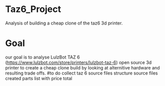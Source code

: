 # Taz6_Project
Analysis of building a cheap clone of the taz6 3d printer. 
# Goal
our goal is to analyse LulzBot TAZ 6 (https://www.lulzbot.com/store/printers/lulzbot-taz-6) open source 3d printer to create a cheap clone build by looking at alternitive hardware and resulting trade offs.
#to do
    collect taz 6 source files
    structure source files
    created parts list with price total
